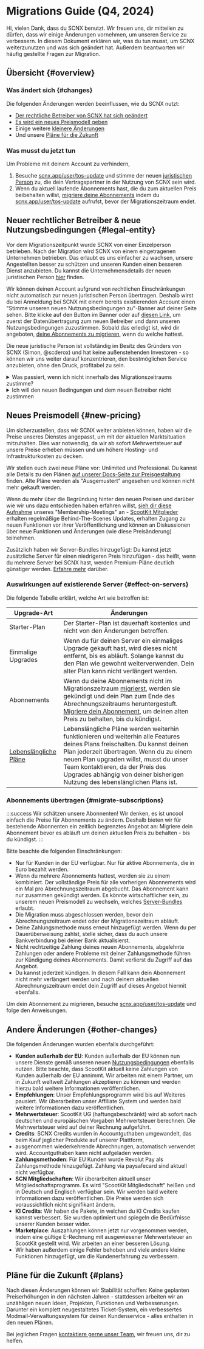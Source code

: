 # Migrations Guide (Q4, 2024)

Hi, vielen Dank, dass du SCNX benutzt. Wir freuen uns, dir mitteilen zu dürfen, dass wir einige Änderungen vornehmen, um unseren Service zu verbessern. In diesem Dokument erklären wir,
was du tun musst, um SCNX weiterzunutzen und was sich geändert hat. Außerdem beantworten wir häufig gestellte Fragen zur Migration.

## Übersicht {#overview}

### Was ändert sich {#changes}

Die folgenden Änderungen werden beeinflussen, wie du SCNX nutzt:

* [Der rechtliche Betreiber von SCNX hat sich geändert](#legal-entity)
* [Es wird ein neues Preismodell geben](#new-pricing)
* Einige weitere [kleinere Änderungen](#other-changes)
* Und unsere [Pläne für die Zukunft](#future)

### Was musst du jetzt tun

Um Probleme mit deinem Account zu verhindern,

1. Besuche [scnx.app/user/tos-update](https://scnx.app/user/tos-update) und stimme der neuen [juristischen Person](#legal-entity)
   zu, die dein Vertragspartner in der Nutzung von SCNX sein wird.
2. Wenn du aktuell laufende Abonnements hast, die du zum aktuellen Preis beibehalten willst,
   [migriere deine Abonnements](#migrate-subscriptions) indem du
   [scnx.app/user/tos-update](https://scnx.app/user/tos-update) aufrufst, bevor der Migrationszeitraum endet.

## Neuer rechtlicher Betreiber & neue Nutzungsbedingungen {#legal-entity}

Vor dem Migrationszeitpunkt wurde SCNX von einer Einzelperson betrieben. Nach der Migration wird SCNX von einem eingetragenen Unternehmen betrieben.
Das erlaubt es uns einfacher zu wachsen, unsere Angestellten besser zu schützen und unseren Kunden einen besseren Dienst anzubieten. Du kannst die 
Unternehmensdetails der neuen juristischen Person [hier](https://scootkit.com/imprint) finden.

Wir können deinen Account aufgrund von rechtlichen Einschränkungen nicht automatisch zur neuen juristischen Person übertragen. Deshalb wirst du bei Anmeldung
bei SCNX mit einem bereits existierenden Account einen "Stimme unseren neuen Nutzungsbedingungen zu"-Banner auf deiner Seite sehen.
Bitte klicke auf den Button im Banner oder auf [diesen Link](https://scnx.app/user/tos-update), um zuerst der Datenübertragung zum neuen
Betreiber und dann unseren Nutzungsbedingungen zuzustimmen. Sobald das erledigt ist, wird dir angeboten,
[deine Abonnements zu migrieren](#migrate-subscriptions), wenn du welche hattest.

Die neue juristische Person ist vollständig im Besitz des Gründers von SCNX (Simon, @scderox) und hat keine außenstehenden Investoren - so können wir uns
weiter darauf konzentrieren, den bestmöglichen Service anzubieten, ohne den Druck, profitabel zu sein. 

<details>
<summary>Was passiert, wenn ich nicht innerhalb des Migrationszeitraums zustimme?</summary>

SCNX Accounts, die den neuen Bedingungen nicht zustimmen werden zuerst deaktiviert. Nach einer Schonfrist werden wir,
aufgrund von europäischen Datenschutzgesetzen, beginnen, deaktivierte Accounts zu löschen.
</details>

<details>
<summary>Ich will den neuen Bedingungen und dem neuen Betreiber nicht zustimmen</summary>

Du kannst uns darüber per E-Mail an [legal@scootkit.com](mailto:legal@scootkit.com) oder einem Brief an unsere
[Adresse](https://scootkit.com/imprint) informieren. Wenn du das tust, werden wir deinen Vertrag beenden und deinen Account löschen.
</details>

## Neues Preismodell {#new-pricing}

Um sicherzustellen, dass wir SCNX weiter anbieten können, haben wir die Preise unseres Dienstes angepasst, um mit der aktuellen Marktsituation
mitzuhalten. Dies war notwendig, da wir ab sofort Mehrwertsteuer auf unsere Preise erheben müssen und um höhere Hosting- und Infrastrukturkosten zu decken.

Wir stellen euch zwei neue Pläne vor: Unlimited und Professional. Du kannst alle Details zu den Plänen
[auf unserer Docs-Seite zur Preisgestaltung](./guilds/plans) finden. Alte Pläne werden als "Ausgemustert" angesehen und können nicht mehr gekauft werden.

Wenn du mehr über die Begründung hinter den neuen Preisen und darüber wie wir uns dazu entschieden haben erfahren willst,
[sieh dir diese Aufnahme](https://www.youtube.com/watch?v=di_TeQt_rQ8) unseres "Membership-Meetings" an - [ScootKit Mitglieder](https://membership.scootkit.com) 
erhalten regelmäßige Behind-The-Scenes Updates, erhalten Zugang zu neuen Funktionen vor ihrer Veröffentlichung und können an Diskussionen
über neue Funktionen und Änderungen (wie diese Preisänderung) teilnehmen.

Zusätzlich haben wir Server-Bundles hinzugefügt: Du kannst jetzt zusätzliche Server für einen niedrigeren Preis hinzufügen - das heißt,
wenn du mehrere Server bei SCNX hast, werden Premium-Pläne deutlich günstiger werden. [Erfahre mehr](./guilds/plans#additional-servers) darüber.

### Auswirkungen auf existierende Server {#effect-on-servers}

Die folgende Tabelle erklärt, welche Art wie betroffen ist:

| Upgrade-Art                                      | Änderungen                                                                                                                                                                                                                                                                                                                              | 
|--------------------------------------------------|-----------------------------------------------------------------------------------------------------------------------------------------------------------------------------------------------------------------------------------------------------------------------------------------------------------------------------------------|
| Starter-Plan                                     | Der Starter-Plan ist dauerhaft kostenlos und nicht von den Änderungen betroffen.                                                                                                                                                                                                                                                        |
| Einmalige Upgrades                               | Wenn du für deinen Server ein einmaliges Upgrade gekauft hast, wird dieses nicht entfernt, bis es abläuft. Solange kannst du den Plan wie gewohnt weiterverwenden. Dein alter Plan kann nicht verlängert werden.                                                                                                                        |
| Abonnements                                      | Wenn du deine Abonnements nicht im Migrationszeitraum [migrierst](#migrate-subscription), werden sie gekündigt und dein Plan zum Ende des Abrechnungszeitraums heruntergestuft. [Migriere dein Abonnement](#migrate-subscriptions), um deinen alten Preis zu behalten, bis du kündigst.                                                  |
| [Lebenslängliche Pläne](./guilds/plans#lifetime) | Lebenslängliche Pläne werden weiterhin funktionieren und weiterhin alle Features deines Plans freischalten. Du kannst deinen Plan jederzeit übertragen. Wenn du zu einem neuen Plan upgraden willst, musst du unser Team kontaktieren, da der Preis des Upgrades abhängig von deiner bisherigen Nutzung des lebenslänglichen Plans ist. |

### Abonnements übertragen {#migrate-subscriptions}

:::success Wir schätzen unsere Abonnenten!
Wir denken, es ist uncool einfach die Preise für Abonnements zu ändern. Deshalb bieten wir für bestehende Abonnenten ein zeitlich begrenztes Angebot an:
Migriere dein Abonnement bevor es abläuft um deinen aktuellen Preis zu behalten - bis du kündigst.
:::

Bitte beachte die folgenden Einschränkungen:

* Nur für Kunden in der EU verfügbar. Nur für aktive Abonnements, die in Euro bezahlt werden.
* Wenn du mehrere Abonnements hattest, werden sie zu einem kombiniert. Der vollständige Preis für alle
  vorherigen Abonnements wird ein Mal pro Abrechnungszeitraum abgebucht. Das Abonnement kann nur zusammen gekündigt werden. Es könnte
  wirtschaftlicher sein, zu unserem neuen Preismodell zu wechseln, welches
  [Server-Bundles](./guilds/plans) erlaubt.
* Die Migration muss abgeschlossen werden, bevor dein Abrechnungszeitraum endet oder der Migrationszeitraum abläuft.
* Deine Zahlungsmethode muss erneut hinzugefügt werden. Wenn du per Dauerüberweisung zahlst, stelle sicher, dass du auch
  unsere Bankverbindung bei deiner Bank aktualisierst.
* Nicht rechtzeitige Zahlung deines neuen Abonnements, abgelehnte Zahlungen oder andere Probleme mit deiner Zahlungsmethode führen zur Kündigung deines Abonnements. Damit verlierst du Zugriff auf das Angebot.
* Du kannst jederzeit kündigen. In diesem Fall kann dein Abonnement nicht mehr verlängert werden und nach deinem aktuellen Abrechnungszeitraum endet dein Zugriff auf dieses Angebot hiermit ebenfalls.

Um dein Abonnement zu migrieren, besuche [scnx.app/user/tos-update](https://scnx.app/user/tos-update) und folge den Anweisungen.

## Andere Änderungen {#other-changes}

Die folgenden Änderungen wurden ebenfalls durchgeführt:

* **Kunden außerhalb der EU**: Kunden außerhalb der EU können nun unsere Dienste gemäß unseren neuen
  [Nutzungsbedingungen](https://scootk.it/scnx-tos) ebenfalls nutzen. Bitte beachte, dass ScootKit aktuell keine Zahlungen
  von Kunden außerhalb der EU annimmt. Wir arbeiten mit einem Partner, um in Zukunft weltweit Zahlungen akzeptieren zu können und werden hierzu bald weitere Informationen veröffentlichen.
* **Empfehlungen**: Unser Empfehlungsprogramm wird bis auf Weiteres pausiert. Wir überarbeiten unser Affiliate System und werden bald weitere Informationen dazu veröffentlichen.
* **Mehrwertsteuer**: ScootKit UG (haftungsbeschränkt) wird ab sofort nach deutschen und europäischen Vorgaben Mehrwertsteuer berechnen.
  Die Mehrwertsteuer wird auf deiner Rechnung aufgeführt.
* **Credits**: SCNX Credits wurden in Accountguthaben umgewandelt, das beim Kauf jeglicher Produkte auf unserer Plattform,
* ausgenommen wiederkehrende Abrechnungen, automatisch verwendet wird. Accountguthaben kann nicht aufgeladen werden.
* **Zahlungsmethoden**: Für EU Kunden wurde Revolut Pay als Zahlungsmethode hinzugefügt. Zahlung via paysafecard sind aktuell nicht verfügbar.
* **SCN Mitgliedschaften**: Wir überarbeiten aktuell unser Mitgliedschaftsprogramm. Es wird "ScootKit Mitgliedschaft" heißen und
  in Deutsch und Englisch verfügbar sein. Wir werden bald weitere Informationen dazu veröffentlichen. Die Preise werden sich
  voraussichtlich nicht signifikant ändern.
* **KI Credits**: Wir haben die Pakete, in welchen du KI Credits kaufen kannst verbessert. Sie wurden optimiert und spiegeln die
  Bedürfnisse unserer Kunden besser wider.
* **Marketplace**: Auszahlungen können jetzt nur vorgenommen werden, indem eine gültige E-Rechnung mit ausgewiesener Mehrwertsteuer an ScootKit gestellt wird. Wir arbeiten an einer besseren Lösung.
* Wir haben außerdem einige Fehler behoben und viele andere kleine Funktionen hinzugefügt, um die Kundenerfahrung zu verbessern.

## Pläne für die Zukunft {#plans}

Nach diesen Änderungen können wir Stabilität schaffen: Keine geplanten Preiserhöhungen in den nächsten Jahren -
stattdessen arbeiten wir an unzähligen neuen Ideen, Projekten, Funktionen und Verbesserungen. Darunter ein komplett neugestaltetes
Ticket-System, ein verbessertes Modmail-Verwaltungssystem für deinen Kundenservice - alles enthalten in den neuen Plänen.

Bei jeglichen Fragen [kontaktiere gerne unser Team](https://scnx.app/help), wir freuen uns, dir zu helfen.
